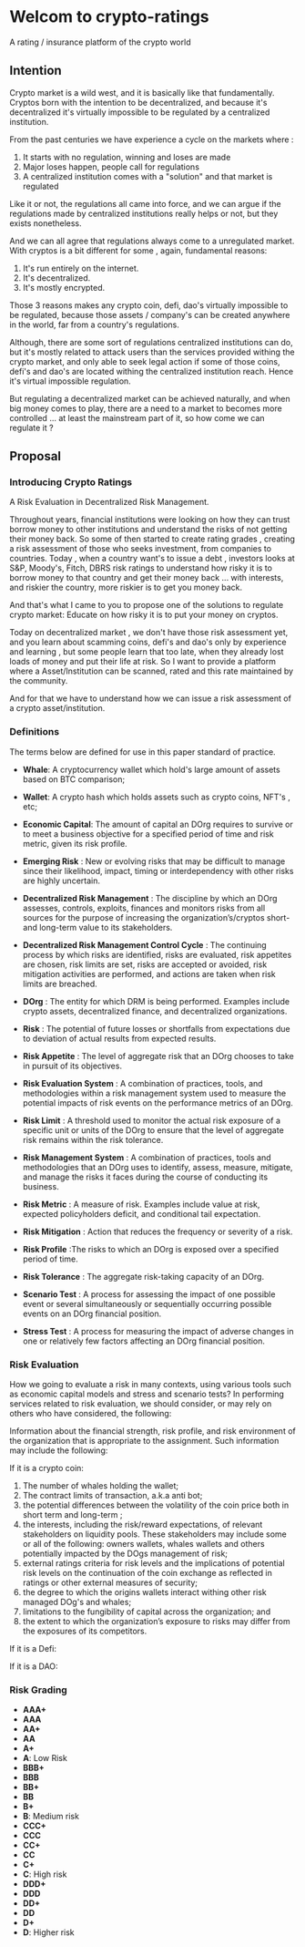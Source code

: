 # Welcom to crypto-ratings
A rating / insurance platform of the crypto world

## Intention

Crypto market is a wild west, and it is basically like that fundamentally. Cryptos born with the intention to be decentralized, and because it's decentralized it's virtually impossible to be regulated by a centralized institution.

From the past centuries we have experience a cycle on the markets where :

1. It starts with no regulation, winning and loses are made
2. Major loses happen, people call for regulations
3. A centralized institution comes with a "solution" and that market is regulated


Like it or not, the regulations all came into force, and we can argue if the regulations made by centralized institutions really helps or not, but they exists nonetheless.

And we can all agree that regulations always come to a unregulated market. With cryptos is a bit different for some , again, fundamental reasons:

1. It's run entirely on the internet.
2. It's decentralized.
3. It's mostly encrypted.

Those 3 reasons makes any crypto coin, defi, dao's virtually impossible to be regulated, because those assets / company's can be created anywhere in the world, far from a country's regulations.

Although, there are some sort of regulations centralized institutions can do, but it's mostly related to attack users than the services provided withing the crypto market, and only able to seek legal action if some of those coins, defi's and dao's are located withing the centralized institution reach. Hence it's virtual impossible regulation.

But regulating a decentralized market can be achieved naturally, and when big money comes to play, there are a need to a market to becomes more controlled ... at least the mainstream part of it, so how come we can regulate it ?

## Proposal

### Introducing Crypto Ratings

A Risk Evaluation in Decentralized Risk Management.

Throughout years, financial institutions were looking on how they can trust borrow money to other institutions and understand the risks of not getting their money back. So some of then started to create rating grades , creating a risk assessment of those who seeks investment, from companies to countries. Today , when a country want's to issue a debt , investors looks at S&P, Moody's, Fitch, DBRS risk ratings to understand how risky it is to borrow money to that country and get their money back ... with interests, and riskier the country, more riskier is to get you money back.

And that's what I came to you to propose one of the solutions to regulate crypto market: Educate on how risky it is to put your money on cryptos.

Today on decentralized market , we don't have those risk assessment yet, and you learn about scamming coins, defi's and dao's only by experience and learning , but some people learn that too late, when they already lost loads of money and put their life at risk. So I want to provide a platform where a Asset/Institution can be scanned, rated and this rate maintained by the community.

And for that we have to understand how we can issue a risk assessment of a crypto asset/institution.

### Definitions

The terms below are defined for use in this paper standard of practice.

- **Whale**: A cryptocurrency wallet which hold's large amount of assets based on BTC comparison;
- **Wallet**: A crypto hash which holds assets such as crypto coins, NFT's , etc;
- **Economic Capital**: The amount of capital an DOrg requires to survive or to meet
a business objective for a specified period of time and risk metric, given its risk profile.

- **Emerging Risk** : New or evolving risks that may be difficult to manage since their
likelihood, impact, timing or interdependency with other risks are highly uncertain.

- **Decentralized Risk Management** : The discipline by which an DOrg assesses, controls, exploits, finances and monitors risks from all sources for the purpose
of increasing the organization’s/cryptos short- and long-term value to its stakeholders.

- **Decentralized Risk Management Control Cycle** : The continuing process by which risks are
identified, risks are evaluated, risk appetites are chosen, risk limits are set, risks are
accepted or avoided, risk mitigation activities are performed, and actions are taken when
risk limits are breached.

- **DOrg** : The entity for which DRM is being performed. Examples include crypto assets, decentralized finance, and decentralized organizations.

- **Risk** : The potential of future losses or shortfalls from expectations due to deviation of
actual results from expected results.

- **Risk Appetite** : The level of aggregate risk that an DOrg chooses to take in pursuit
of its objectives.

- **Risk Evaluation System** : A combination of practices, tools, and methodologies within a
risk management system used to measure the potential impacts of risk events on the
performance metrics of an DOrg.

- **Risk Limit** : A threshold used to monitor the actual risk exposure of a specific unit or
units of the DOrg to ensure that the level of aggregate risk remains within the risk
tolerance.

- **Risk Management System** : A combination of practices, tools and methodologies that an
DOrg uses to identify, assess, measure, mitigate, and manage the risks it faces
during the course of conducting its business.

- **Risk Metric** : A measure of risk. Examples include value at risk, expected policyholders
deficit, and conditional tail expectation.

- **Risk Mitigation** : Action that reduces the frequency or severity of a risk.

- **Risk Profile** :The risks to which an DOrg is exposed over a specified period of
time.

- **Risk Tolerance** : The aggregate risk-taking capacity of an DOrg.

- **Scenario Test** : A process for assessing the impact of one possible event or several
simultaneously or sequentially occurring possible events on an DOrg financial
position.

- **Stress Test** : A process for measuring the impact of adverse changes in one or relatively
few factors affecting an DOrg financial position.


### Risk Evaluation

How we going to evaluate a risk in many contexts, using various tools such as economic capital models and stress and scenario tests? In
performing services related to risk evaluation, we should consider, or may rely on others who have considered, the following:

Information about the financial strength, risk profile, and risk environment of the
organization that is appropriate to the assignment. Such information may include
the following:

If it is a crypto coin:

1. The number of whales holding the wallet;
2. The contract limits of transaction, a.k.a anti bot;
3. the potential differences between the volatility of the coin price both in short term and long-term ;
4. the interests, including the risk/reward expectations, of relevant
 stakeholders on liquidity pools. These stakeholders may include some or all of the following:
 owners wallets, whales wallets and others potentially impacted by the
 DOgs management of risk;
5. external ratings criteria for risk levels and the implications of
 potential risk levels on the continuation of the coin exchange as reflected
 in ratings or other external measures of security;
6. the degree to which the origins wallets interact withing other risk managed DOg's and whales;
7. limitations to the fungibility of capital across the organization; and
8. the extent to which the organization’s exposure to risks may differ from
 the exposures of its competitors.

 If it is a Defi:
 


If it is a DAO:





### Risk Grading

- **AAA+**
- **AAA**
- **AA+** 
- **AA**
- **A+**
- **A**: Low Risk
- **BBB+**
- **BBB**
- **BB+**
- **BB**
- **B+**
- **B**: Medium risk
- **CCC+**
- **CCC**
- **CC+**
- **CC**
- **C+**
- **C**: High risk
- **DDD+**
- **DDD**
- **DD+**
- **DD**
- **D+**
- **D**: Higher risk